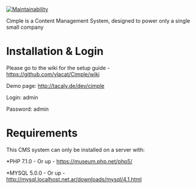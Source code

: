 [![Maintainability](https://api.codeclimate.com/v1/badges/556cb54091af93a71d38/maintainability)](https://codeclimate.com/github/Ylacat/Cimple/maintainability)

Cimple is a Content Management System, designed to power only a single small company


Installation & Login
=
Please go to the wiki for the setup guide -
https://github.com/ylacat/Cimple/wiki

Demo page: http://tacaly.de/dev/cimple

Login: admin 

Password: admin

Requirements
=
This CMS system can only be installed on a server with:

*PHP 7.1.0 - Or up -
https://museum.php.net/php5/

*MYSQL 5.0.0 - Or up -
http://mysql.localhost.net.ar/downloads/mysql/4.1.html


